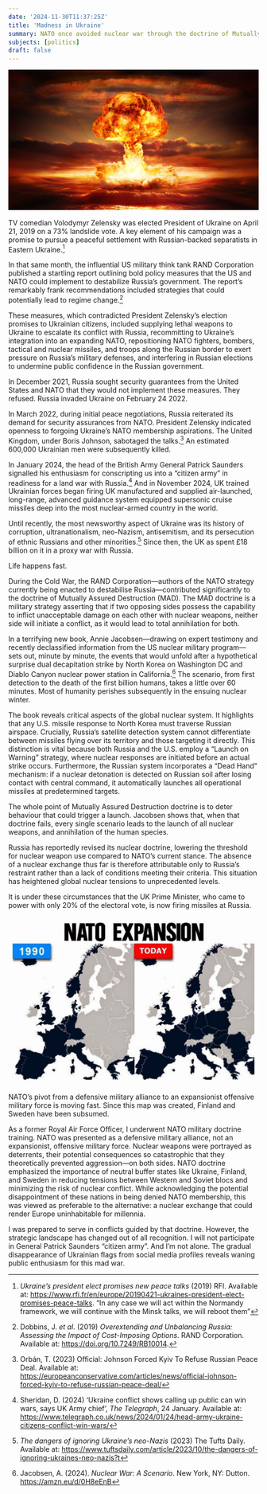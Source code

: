 ```yaml
---
date: '2024-11-30T11:37:25Z'
title: 'Madness in Ukraine'
summary: NATO once avoided nuclear war through the doctrine of Mutually Assured Destruction. Now it seems actively to court it.
subjects: [politics] 
draft: false
---
```


![nuclear explosion](images/nuclear-explosion.jpg)

TV comedian Volodymyr Zelensky was elected President of Ukraine on April 21, 2019 on a 73% landslide vote. A key element of his campaign was a promise to pursue a peaceful settlement with Russian-backed separatists in Eastern Ukraine.[^1]

In that same month, the influential US military think tank RAND Corporation published a startling report outlining bold policy measures that the US and NATO could implement to destabilize Russia’s government. The report’s remarkably frank recommendations included strategies that could potentially lead to regime change.[^2]

These measures, which contradicted President Zelensky’s election promises to Ukrainian citizens, included supplying lethal weapons to Ukraine to escalate its conflict with Russia, recommitting to Ukraine’s integration into an expanding NATO, repositioning NATO fighters, bombers, tactical and nuclear missiles, and troops along the Russian border to exert pressure on Russia’s military defenses, and interfering in Russian elections to undermine public confidence in the Russian government.

In December 2021, Russia sought security guarantees from the United States and NATO that they would not implement these measures. They refused. Russia invaded Ukraine on February 24 2022.

In March 2022, during initial peace negotiations, Russia reiterated its demand for security assurances from NATO. President Zelensky indicated openness to forgoing Ukraine’s NATO membership aspirations. The United Kingdom, under Boris Johnson, sabotaged the talks.[^3] An estimated 600,000 Ukrainian men were subsequently killed.

In January 2024, the head of the British Army General Patrick Saunders signalled his enthusiasm for conscripting us into a “citizen army” in readiness for a land war with Russia.[^4] And in November 2024, UK trained Ukrainian forces began firing UK manufactured and supplied air-launched, long-range, advanced guidance system equipped supersonic cruise missiles deep into the most nuclear-armed country in the world.

Until recently, the most newsworthy aspect of Ukraine was its history of corruption, ultranationalism, neo-Nazism, antisemitism, and its persecution of ethnic Russians and other minorities.[^5] Since then, the UK as spent £18 billion on it in a proxy war with Russia.

Life happens fast.

During the Cold War, the RAND Corporation—authors of the NATO strategy currently being enacted to destabilise Russia—contributed significantly to the doctrine of Mutually Assured Destruction (MAD). The MAD doctrine is a military strategy asserting that if two opposing sides possess the capability to inflict unacceptable damage on each other with nuclear weapons, neither side will initiate a conflict, as it would lead to total annihilation for both.

In a terrifying new book, Annie Jacobsen—drawing on expert testimony and recently declassified information from the US nuclear military program—sets out, minute by minute, the events that would unfold after a hypothetical surprise dual decapitation strike by North Korea on Washington DC and Diablo Canyon nuclear power station in California.[^6] The scenario, from first detection to the death of the first billion humans, takes a little over 60 minutes. Most of humanity perishes subsequently in the ensuing nuclear winter.

The book reveals critical aspects of the global nuclear system. It highlights that any U.S. missile response to North Korea must traverse Russian airspace. Crucially, Russia’s satellite detection system cannot differentiate between missiles flying over its territory and those targeting it directly. This distinction is vital because both Russia and the U.S. employ a “Launch on Warning” strategy, where nuclear responses are initiated before an actual strike occurs. Furthermore, the Russian system incorporates a “Dead Hand” mechanism: if a nuclear detonation is detected on Russian soil after losing contact with central command, it automatically launches all operational missiles at predetermined targets.

The whole point of Mutually Assured Destruction doctrine is to deter behaviour that could trigger a launch. Jacobsen shows that, when that doctrine fails, every single scenario leads to the launch of all nuclear weapons, and annihilation of the human species.

Russia has reportedly revised its nuclear doctrine, lowering the threshold for nuclear weapon use compared to NATO’s current stance. The absence of a nuclear exchange thus far is therefore attributable only to Russia’s restraint rather than a lack of conditions meeting their criteria. This situation has heightened global nuclear tensions to unprecedented levels.

It is under these circumstances that the UK Prime Minister, who came to power with only 20% of the electoral vote, is now firing missiles at Russia.

![NATO expansion](images/NATO-expansion.jpg)

NATO’s pivot from a defensive military alliance to an expansionist offensive military force is moving fast. Since this map was created, Finland and Sweden have been subsumed.

As a former Royal Air Force Officer, I underwent NATO military doctrine training. NATO was presented as a defensive military alliance, not an expansionist, offensive military force. Nuclear weapons were portrayed as deterrents, their potential consequences so catastrophic that they theoretically prevented aggression—on both sides. NATO doctrine emphasized the importance of neutral buffer states like Ukraine, Finland, and Sweden in reducing tensions between Western and Soviet blocs and minimizing the risk of nuclear conflict. While acknowledging the potential disappointment of these nations in being denied NATO membership, this was viewed as preferable to the alternative: a nuclear exchange that could render Europe uninhabitable for millennia.

I was prepared to serve in conflicts guided by that doctrine. However, the strategic landscape has changed out of all recognition. I will not participate in General Patrick Saunders “citizen army”. And I’m not alone. The gradual disappearance of Ukrainian flags from social media profiles reveals waning public enthusiasm for this mad war.

[^1]: _Ukraine’s president elect promises new peace talks_ (2019) RFI. Available at: https://www.rfi.fr/en/europe/20190421-ukraines-president-elect-promises-peace-talks. “In any case we will act within the Normandy framework, we will continue with the Minsk talks, we will reboot them” 

[^2]: Dobbins, J. _et al_. (2019) _Overextending and Unbalancing Russia: Assessing the Impact of Cost-Imposing Options_. RAND Corporation. Available at: https://doi.org/10.7249/RB10014.

[^3]: Orbán, T. (2023) Official: Johnson Forced Kyiv To Refuse Russian Peace Deal. Available at: https://europeanconservative.com/articles/news/official-johnson-forced-kyiv-to-refuse-russian-peace-deal/

[^4]: Sheridan, D. (2024) ‘Ukraine conflict shows calling up public can win wars, says UK Army chief’, _The Telegraph_, 24 January. Available at: https://www.telegraph.co.uk/news/2024/01/24/head-army-ukraine-citizens-conflict-win-wars/


[^5]: _The dangers of ignoring Ukraine’s neo-Nazis_ (2023) The Tufts Daily. Available at: https://www.tuftsdaily.com/article/2023/10/the-dangers-of-ignoring-ukraines-neo-nazis?t

[^6]: Jacobsen, A. (2024). _Nuclear War: A Scenario_. New York, NY: Dutton. https://amzn.eu/d/0H8eEnB